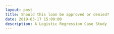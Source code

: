 ```yaml
---
layout: post
title: Should this loan be approved or denied?
date: 2019-03-17 15:09:00
description: A Logistic Regression Case Study
---
```


